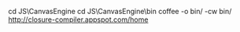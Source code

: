 cd JS\CanvasEngine
cd JS\CanvasEngine\bin
coffee -o bin/ -cw bin/
http://closure-compiler.appspot.com/home